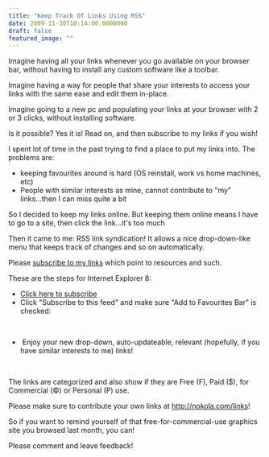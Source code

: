 ```yaml
---
title: "Keep Track Of Links Using RSS"
date: 2009-11-30T10:14:00.0000000
draft: false
featured_image: ""
---
```


<p>Imagine having all your links whenever you go available on your browser bar, without having to install any custom software like a toolbar.</p>
<p>Imagine having a way for people that share your interests to access your links with the same ease and edit them in-place.</p>
<p>Imagine going to a new pc and populating your links at your browser with 2 or 3 clicks, without installing software.</p>
<p>Is it possible? Yes it is! Read on, and then subscribe to my links if you wish!</p>
<p>I spent lot of time in the past trying to find a place to put my links into. The problems are:</p>
<ul>
<li>keeping favourites around is hard (OS reinstall, work vs home machines, etc)</li>
<li>People with similar interests as mine, cannot contribute to "my" links...then I can miss quite a bit</li>
</ul>
<p>So I decided to keep my links online. But keeping them online means I have to go to a site, then click the link...it's too much</p>
<p>Then it came to me: RSS link syndication! It allows a nice drop-down-like menu that keeps track of changes and so on automatically.</p>
<p>Please <a href="http://nokola.com/links/subscribe.axd">subscribe to my links</a>&nbsp;which point to resources and such.&nbsp;</p>
<p>These are the steps for Internet Explorer 8:</p>
<ul>
<li><a href="http://nokola.com/links/subscribe.axd">Click here to subscribe</a></li>
<li>Click "Subscribe to this feed" and make sure "Add to Favourites Bar" is checked:</li>
</ul>
<p>&nbsp;<img src="/2009%2f11%2fwalk1.jpg" alt="" /></p>
<ul>
<li>&nbsp;Enjoy your new drop-down, auto-updateable, relevant (hopefully, if you have similar interests to me) links!</li>
</ul>
<p>&nbsp;<img src="/2009%2f11%2fwalk2.jpg" alt="" /></p>
<p>The links are categorized and also show if they are Free (F), Paid ($), for Commercial (&copy;) or Personal (P) use.</p>
<p>Please make sure to contribute your own links&nbsp;at <a href="http://nokola.com/links">http://nokola.com/links</a>!</p>
<p>So if you want to remind yourself of that free-for-commercial-use graphics site you browsed last month, you can!</p>
<p>Please comment and leave feedback!</p>
<p>&nbsp;</p>